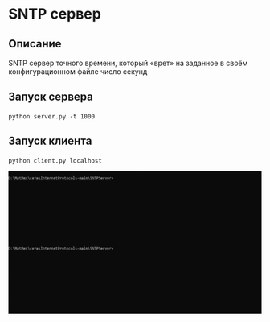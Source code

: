 # SNTP сервер

## Описание
SNTP сервер точного времени, который «врет» на заданное в своём конфигурационном файле число секунд

## Запуск сервера
    python server.py -t 1000

## Запуск клиента
    python client.py localhost


![Demo](sntpDemo.gif)
